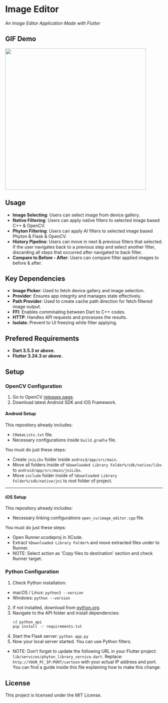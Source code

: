 # Image Editor  
*An Image Editor Application Made with Flutter*

## GIF Demo  
<img src="https://github.com/Himera19/image_editor/blob/main/app_preview.gif" height="450">

## Usage  
- **Image Selecting**: Users can select image from device gallery.  
- **Native Filtering**: Users can apply native filters to selected image based C++ & OpenCV.  
- **Phyton Filtering**: Users can apply AI filters to selected image based Phyton & Flask & OpenCV.  
- **History Pipeline**: Users can move in next & previous filters that selected. If the user navigates back to a previous step and select another filter, discarding all steps that occurred after navigated to back filter.  
- **Compare to Before - After**: Users can compare filter applied images to before & after.  

## Key Dependencies  
- **Image Picker**: Used to fetch device gallery and image selection.  
- **Provider**: Ensures app integrity and manages state effectively.  
- **Path Provider**: Used to create cache path direction for fetch filtered image output.  
- **FFI**: Enables comminating between Dart to C++ codes.  
- **HTTP**: Handles API requests and processes the results.  
- **Isolate**: Prevent to UI freezing while filter applying.  

## Prefered Requirements  
- **Dart 3.5.3 or above.**
- **Flutter 3.24.3 or above.**

## Setup  
### OpenCV Configuration  
1. Go to OpenCV [releases page](https://opencv.org/releases/).  
2. Download latest Android SDK and iOS Framework.  

#### Android Setup  
This repository already includes:  
- `CMakeLists.txt` file.  
- Necessary configurations inside `build.gradle` file.  

You must do just these steps:
- Create `jniLibs` folder inside `android/app/src/main`.  
- Move all folders inside of `%Downloaded Library Folder%/sdk/native/libs` to `android/app/src/main/jniLibs`.  
- Move `include` folder inside of `%Downloaded Library Folder%/sdk/native/jni` to root folder of project.  
---
#### iOS Setup
This repository already includes:  
- Necessary linking configurations `open_cv/image_editor.cpp` file.
   
You must do just these steps:  
- Open Runner.xcodeproj in XCode.
- Extract `%Downloaded Library Folder%` and move extracted files under to Runner.
- NOTE: Select action as 'Copy files to destination' section and check Runner target.

### Python Configuration
1. Check Python installation:
- macOS / Linux: `python3 --version`
- Windows: `python --version`
2. If not installed, download from [python.org](https://www.python.org/downloads/).
3. Navigate to the API folder and install dependencies:
   ```bash
   cd python_api
   pip install -r requirements.txt
5. Start the Flask server:
   `python app.py`
6. Now your local server started. You can use Python filters.
- NOTE: Don’t forget to update the following URL in your Flutter project: `lib/services/phyton_library_service.dart`. Replace: `http://YOUR_PC_IP:PORT/cartoon` with your actual IP address and port. You can find a guide inside this file explaining how to make this change.

## License  
This project is licensed under the MIT License.
